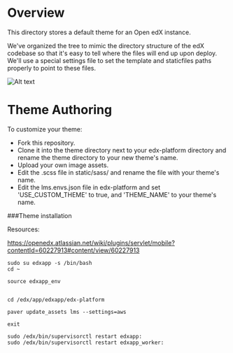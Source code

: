 Overview
========
This directory stores a default theme for an Open edX instance.

We've organized the tree to mimic the directory structure of the edX
codebase so that it's easy to tell where the files will end up upon
deploy. We'll use a special settings file to set the template and
staticfiles paths properly to point to these files.

![Alt text](/default_theme_screenshot.jpg?raw=true "Open edX Default Theme Screenshot")

Theme Authoring
===============
To customize your theme:
- Fork this repository.
- Clone it into the theme directory next to your edx-platform directory and rename the theme directory to your new theme's name.
- Upload your own image assets.
- Edit the .scss file in static/sass/ and rename the file with your theme's name.
- Edit the lms.envs.json file in edx-platform and set 'USE_CUSTOM_THEME' to true, and 'THEME_NAME' to your theme's name.


###Theme installation

Resources:

https://openedx.atlassian.net/wiki/plugins/servlet/mobile?contentId=60227913#content/view/60227913


```
sudo su edxapp -s /bin/bash
cd ~

source edxapp_env


cd /edx/app/edxapp/edx-platform

paver update_assets lms --settings=aws
```

```
exit

sudo /edx/bin/supervisorctl restart edxapp:
sudo /edx/bin/supervisorctl restart edxapp_worker:
```
